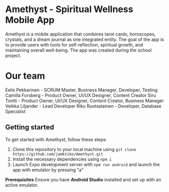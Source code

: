 # Amethyst - Spiritual Wellness Mobile App

Amethyst is a mobile application that combines tarot cards, horoscopes, crystals, and a dream journal as one integrated entity. The goal of the app is to provide users with tools for self-reflection, spiritual growth, and maintaining overall well-being. The app was created during the school project.

# Our team

Eelis Pekkarinen - SCRUM Master, Business Manager, Developer, Testing
Camilla Forsberg - Product Owner, UI/UX Designer, Content Creator
Siru Tontti - Product Owner, UI/UX Designer, Content Creator, Business Manager
Veikka Liljander - Lead Developer
Riku Ruotsalainen - Developer, Database Specialist

## Getting started

To get started with Amethyst, follow these steps:

1. Clone this repository to your local machine using `git clone https://github.com/jamktiko/Amethyst.git`
2. Install the necessary dependencies using `npm i`
3. Launch Expo development server with `npm run android` and launch the app with emulator by pressing "a"

**Prerequisites**
Ensure you have **Android Studio** installed and set up with an active emulator.
